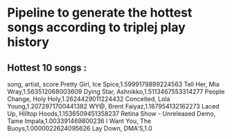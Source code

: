 # Pipeline to generate the hottest songs according to triplej play history

## Hottest 10 songs :
song, artist, score 
Pretty Girl, Ice Spice,1.5999179899224563 
Tell Her, Mia Wray,1.563512068003609 
Dying Star, Ashnikko,1.5113467553314277 
People Change, Holy Holy,1.2624429011224432 
Conceited, Lola Young,1.2072971700441382 
WY@, Brent Faiyaz,1.187954132162273 
Laced Up, Hilltop Hoods,1.1536509451358237 
Retina Show - Unreleased Demo, Tame Impala,1.003391469800236 
I Want You, The Buoys,1.0000022624095626 
Lay Down, DMA'S,1.0 
